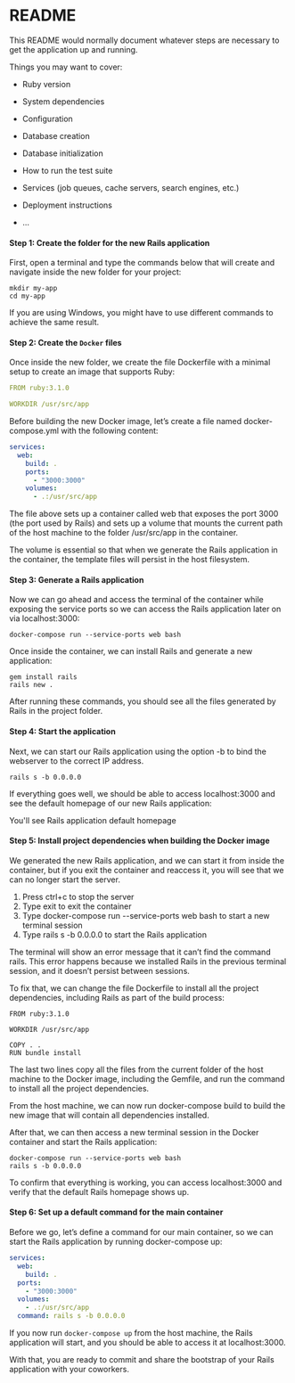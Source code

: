 # README

This README would normally document whatever steps are necessary to get the
application up and running.

Things you may want to cover:

* Ruby version

* System dependencies

* Configuration

* Database creation

* Database initialization

* How to run the test suite

* Services (job queues, cache servers, search engines, etc.)

* Deployment instructions

* ...


#### Step 1: Create the folder for the new Rails application

First, open a terminal and type the commands below that will create and navigate inside the new folder for your project:
```shell
mkdir my-app
cd my-app
```

If you are using Windows, you might have to use different commands to achieve the same result.

#### Step 2: Create the `Docker` files

Once inside the new folder, we create the file Dockerfile with a minimal setup to create an image that supports Ruby:

```yaml
FROM ruby:3.1.0

WORKDIR /usr/src/app
```

Before building the new Docker image, let’s create a file named docker-compose.yml with the following content:

```yaml
services:
  web:
    build: .
    ports:
      - "3000:3000"
    volumes:
      - .:/usr/src/app
```

The file above sets up a container called web that exposes the port 3000 (the port used by Rails) and sets up a volume that mounts the current path of the host machine to the folder /usr/src/app in the container.

The volume is essential so that when we generate the Rails application in the container, the template files will persist in the host filesystem.

#### Step 3: Generate a Rails application

Now we can go ahead and access the terminal of the container while exposing the service ports so we can access the Rails application later on via localhost:3000:
```shell
docker-compose run --service-ports web bash
```

Once inside the container, we can install Rails and generate a new application:

```shell
gem install rails
rails new .
```

After running these commands, you should see all the files generated by Rails in the project folder.

#### Step 4: Start the application

Next, we can start our Rails application using the option -b to bind the webserver to the correct IP address.
```shell
rails s -b 0.0.0.0
```

If everything goes well, we should be able to access localhost:3000 and see the default homepage of our new Rails application:

You'll see Rails application default homepage

#### Step 5: Install project dependencies when building the Docker image

We generated the new Rails application, and we can start it from inside the container, but if you exit the container and reaccess it, you will see that we can no longer start the server.

1. Press ctrl+c to stop the server
2. Type exit to exit the container
3. Type docker-compose run --service-ports web bash to start a new terminal session
4. Type rails s -b 0.0.0.0 to start the Rails application

The terminal will show an error message that it can’t find the command rails. This error happens because we installed Rails in the previous terminal session, and it doesn’t persist between sessions.

To fix that, we can change the file Dockerfile to install all the project dependencies, including Rails as part of the build process:

```shell
FROM ruby:3.1.0

WORKDIR /usr/src/app

COPY . .
RUN bundle install
```

The last two lines copy all the files from the current folder of the host machine to the Docker image, including the Gemfile, and run the command to install all the project dependencies.

From the host machine, we can now run docker-compose build to build the new image that will contain all dependencies installed.

After that, we can then access a new terminal session in the Docker container and start the Rails application:
```shell
docker-compose run --service-ports web bash
rails s -b 0.0.0.0
```

To confirm that everything is working, you can access localhost:3000 and verify that the default Rails homepage shows up.

#### Step 6: Set up a default command for the main container

Before we go, let’s define a command for our main container, so we can start the Rails application by running docker-compose up:
```yaml
services:
  web:
    build: .
  ports:
    - "3000:3000"
  volumes:
    - .:/usr/src/app
  command: rails s -b 0.0.0.0

```

If you now run `docker-compose up` from the host machine, the Rails application will start, and you should be able to access it at localhost:3000.

With that, you are ready to commit and share the bootstrap of your Rails application with your coworkers.